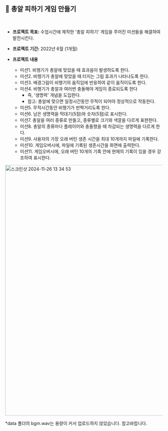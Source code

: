## 🔫 총알 피하기 게임 만들기 
<br>

- **프로젝트 목표:** 수업시간에 제작한 '총알 피하기' 게임을 주어진 미션들을 해결하여 발전시킨다.

- **프로젝트 기간:** 2022년 6월 (1개월)

- **프로젝트 내용**
  - 미션1. 비행기가 총알에 맞았을 때 효과음이 발생하도록 한다.
  - 미션2. 비행기가 총알에 맞았을 때 터지는 그림 효과가 나타나도록 한다.
  - 미션3. 배경그림이 비행기의 움직임에 반응하여 같이 움직이도록 한다.
  - 미션4. 비행기가 총알과 여러번 충돌해야 게임이 종료되도록 한다
      - 즉, '생명력' 개념을 도입한다.
      - 참고: 총알에 맞으면 일정시간동안 무적이 되어야 정상적으로 작동한다.
  - 미션5. 무적시간동안 비행기가 반짝거리도록 한다.
  - 미션6. 남은 생명력을 막대기(5점)와 숫자(5점)로 표시한다.
  - 미션7. 총알을 여러 종류로 만들고, 종류별로 크기와 색깔을 다르게 표현한다.
  - 미션8. 총알의 종류마다 플레이어와 충돌했을 때 차감되는 생명력을 다르게 한다.
  - 미션9. 사용자의 가장 오래 버틴 생존 시간을 최대 10개까지 파일에 기록한다.
  - 미션10. 게임오버시에, 파일에 기록된 생존시간을 화면에 출력한다.
  - 미션11. 게임오버시에, 오래 버틴 10개의 기록 안에 현재의 기록이 있을 경우 강조하여 표시한다.
  
<img width="800" alt="스크린샷 2024-11-26 13 34 53" src="https://github.com/user-attachments/assets/ffbc9884-68e4-498d-a3a4-7a4d9d20bbf2">
<br>

*data 폴더의 bgm.wav는 용량이 커서 업로드하지 않았습니다. 참고바랍니다.
